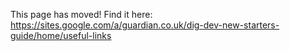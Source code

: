 This page has moved! Find it here: https://sites.google.com/a/guardian.co.uk/dig-dev-new-starters-guide/home/useful-links
